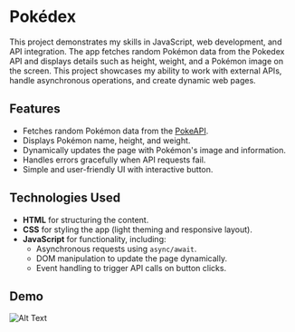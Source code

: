 # Pokédex

This project demonstrates my skills in JavaScript, web development, and API integration. The app fetches random Pokémon data from the Pokedex API and displays details such as height, weight, and a Pokémon image on the screen. This project showcases my ability to work with external APIs, handle asynchronous operations, and create dynamic web pages.

## Features

- Fetches random Pokémon data from the [PokeAPI](https://pokeapi.co/).
- Displays Pokémon name, height, and weight.
- Dynamically updates the page with Pokémon's image and information.
- Handles errors gracefully when API requests fail.
- Simple and user-friendly UI with interactive button.

## Technologies Used

- **HTML** for structuring the content.
- **CSS** for styling the app (light theming and responsive layout).
- **JavaScript** for functionality, including:
  - Asynchronous requests using `async/await`.
  - DOM manipulation to update the page dynamically.
  - Event handling to trigger API calls on button clicks.

## Demo
![Alt Text](/home/ramya-d/Pictures/Screenshots/)
